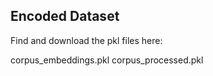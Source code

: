 ## Encoded Dataset
Find and download the pkl files here:

<a src="https://drive.google.com/file/d/11kd2h7TH6-c6n7zeGA4rwvyekiGmfcVK/view?usp=drive_link">corpus_embeddings.pkl</a>
<a src="https://drive.google.com/file/d/1-3Afhp5U7pqdMTQbTIkl9YBUoF-5U_rS/view?usp=drive_link">corpus_processed.pkl</a>